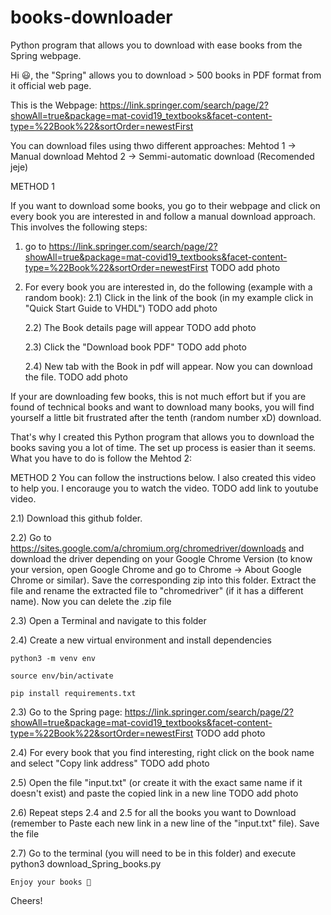 # books-downloader
Python program that allows you to download with ease books from the Spring webpage.

Hi 😃,
the "Spring" allows you to download > 500 books in PDF format from it official web page.

This is the Webpage:
https://link.springer.com/search/page/2?showAll=true&package=mat-covid19_textbooks&facet-content-type=%22Book%22&sortOrder=newestFirst

You can download files using thwo different approaches:
Mehtod 1 -> Manual download
Mehtod 2 -> Semmi-automatic download (Recomended jeje)


METHOD 1

If you want to download some books, you go to their webpage and click on every book you are interested in and follow a manual download approach.
This involves the following steps:
1) go to https://link.springer.com/search/page/2?showAll=true&package=mat-covid19_textbooks&facet-content-type=%22Book%22&sortOrder=newestFirst
    TODO add photo

2) For every book you are interested in, do the following (example with a random book):
    2.1) Click in the link of the book (in my example click in "Quick Start Guide to VHDL")
        TODO add photo
    
    2.2) The Book details page will appear
        TODO add photo
    
    2.3) Click the "Download book PDF"
        TODO add photo

    2.4) New tab with the Book in pdf will appear. Now you can download the file.
        TODO add photo


If your are downloading few books, this is not much effort but if you are found of technical books and want to download many books, you will find yourself a little bit frustrated after the tenth (random number xD) download.

That's why I created this Python program that allows you to download the books saving you a lot of time. The set up process is easier than it seems.
What you have to do is follow the Mehtod 2:

METHOD 2
You can follow the instructions below. I also created this video to help you. I encorauge you to watch the video.
TODO add link to youtube video.

2.1) Download this github folder.

2.2) Go to https://sites.google.com/a/chromium.org/chromedriver/downloads
    and download the driver depending on your Google Chrome Version (to know your version, open Google Chrome and go to Chrome -> About Google Chrome or similar).
    Save the corresponding zip into this folder. Extract the file and rename the extracted file to "chromedriver" (if it has a different name). Now you can delete the .zip file

2.3) Open a Terminal and navigate to this folder
    
2.4) Create a new virtual environment and install dependencies

    python3 -m venv env

    source env/bin/activate

    pip install requirements.txt 


2.3) Go to the Spring page:
    https://link.springer.com/search/page/2?showAll=true&package=mat-covid19_textbooks&facet-content-type=%22Book%22&sortOrder=newestFirst
    TODO add photo

2.4) For every book that you find interesting, right click on the book name and select "Copy link address"
    TODO add photo

2.5) Open the file "input.txt" (or create it with the exact same name if it doesn't exist) and paste the copied link in a new line
    TODO add photo

2.6) Repeat steps 2.4 and 2.5 for all the books you want to Download (remember to Paste each new link in a new line of the "input.txt" file).
    Save the file

2.7) Go to the terminal (you will need to be in this folder) and execute
    python3 download_Spring_books.py

    Enjoy your books 👀

Cheers!